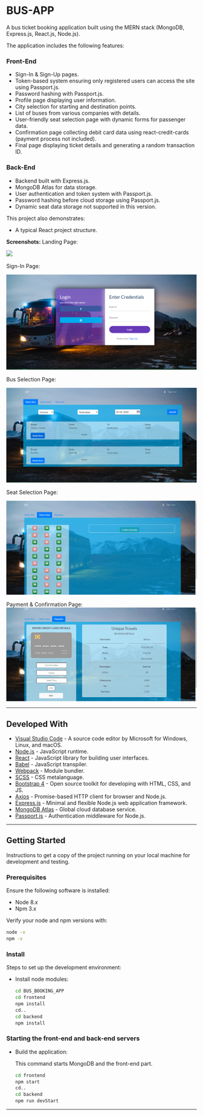 # BUS-APP

A bus ticket booking application built using the MERN stack (MongoDB, Express.js, React.js, Node.js).

The application includes the following features:

### Front-End

* Sign-In & Sign-Up pages.
* Token-based system ensuring only registered users can access the site using Passport.js.
* Password hashing with Passport.js.
* Profile page displaying user information.
* City selection for starting and destination points.
* List of buses from various companies with details.
* User-friendly seat selection page with dynamic forms for passenger data.
* Confirmation page collecting debit card data using react-credit-cards (payment process not included).
* Final page displaying ticket details and generating a random transaction ID.

### Back-End

* Backend built with Express.js.
* MongoDB Atlas for data storage.
* User authentication and token system with Passport.js.
* Password hashing before cloud storage using Passport.js.
* Dynamic seat data storage not supported in this version.

This project also demonstrates:

* A typical React project structure.

**Screenshots:**
Landing Page:

![](documentationResources/bus.gif)

Sign-In Page:

![](documentationResources/signin.png)

Bus Selection Page:

![](documentationResources/bus-page.png)

Seat Selection Page:

![](documentationResources/seatSelection.gif)

Payment & Confirmation Page:
![](documentationResources/payment.gif)

---

## Developed With

* [Visual Studio Code](https://code.visualstudio.com/) - A source code editor by Microsoft for Windows, Linux, and macOS.
* [Node.js](https://nodejs.org/en/) - JavaScript runtime.
* [React](https://reactjs.org/) - JavaScript library for building user interfaces.
* [Babel](https://babeljs.io/) - JavaScript transpiler.
* [Webpack](https://webpack.js.org/) - Module bundler.
* [SCSS](http://sass-lang.com/) - CSS metalanguage.
* [Bootstrap 4](https://getbootstrap.com/) - Open source toolkit for developing with HTML, CSS, and JS.
* [Axios](https://github.com/axios/axios) - Promise-based HTTP client for browser and Node.js.
* [Express.js](http://expressjs.com/) - Minimal and flexible Node.js web application framework.
* [MongoDB Atlas](https://www.mongodb.com/cloud/atlas) - Global cloud database service.
* [Passport.js](http://www.passportjs.org/) - Authentication middleware for Node.js.

---

## Getting Started

Instructions to get a copy of the project running on your local machine for development and testing.

### Prerequisites

Ensure the following software is installed:

* Node 8.x
* Npm 3.x

Verify your node and npm versions with:

```bash
node -v
npm -v
```

### Install

Steps to set up the development environment:


* Install node modules:

  ```bash
  cd BUS_BOOKING_APP
  cd frontend
  npm install
  cd..
  cd backend
  npm install
  ```

### Starting the front-end and back-end servers

* Build the application:

  This command starts MongoDB and the front-end part.

  ```bash
  cd frontend
  npm start
  cd..
  cd backend
  npm run devStart
  ```

---
